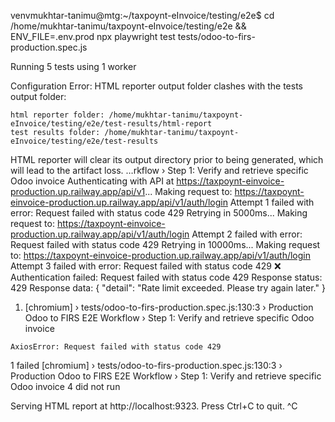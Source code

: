 venvmukhtar-tanimu@mtg:~/taxpoynt-eInvoice/testing/e2e$ cd /home/mukhtar-tanimu/taxpoynt-eInvoice/testing/e2e && ENV_FILE=.env.prod npx playwright test tests/odoo-to-firs-production.spec.js

Running 5 tests using 1 worker

Configuration Error: HTML reporter output folder clashes with the tests output folder:

    html reporter folder: /home/mukhtar-tanimu/taxpoynt-eInvoice/testing/e2e/test-results/html-report
    test results folder: /home/mukhtar-tanimu/taxpoynt-eInvoice/testing/e2e/test-results

HTML reporter will clear its output directory prior to being generated, which will lead to the artifact loss.
…rkflow › Step 1: Verify and retrieve specific Odoo invoice
Authenticating with API at https://taxpoynt-einvoice-production.up.railway.app/api/v1...
Making request to: https://taxpoynt-einvoice-production.up.railway.app/api/v1/auth/login
Attempt 1 failed with error: Request failed with status code 429
Retrying in 5000ms...
Making request to: https://taxpoynt-einvoice-production.up.railway.app/api/v1/auth/login
Attempt 2 failed with error: Request failed with status code 429
Retrying in 10000ms...
Making request to: https://taxpoynt-einvoice-production.up.railway.app/api/v1/auth/login
Attempt 3 failed with error: Request failed with status code 429
❌ Authentication failed: Request failed with status code 429
Response status: 429
Response data: {
  "detail": "Rate limit exceeded. Please try again later."
}
  1) [chromium] › tests/odoo-to-firs-production.spec.js:130:3 › Production Odoo to FIRS E2E Workflow › Step 1: Verify and retrieve specific Odoo invoice 

    AxiosError: Request failed with status code 429

  1 failed
    [chromium] › tests/odoo-to-firs-production.spec.js:130:3 › Production Odoo to FIRS E2E Workflow › Step 1: Verify and retrieve specific Odoo invoice 
  4 did not run

  Serving HTML report at http://localhost:9323. Press Ctrl+C to quit.
^C